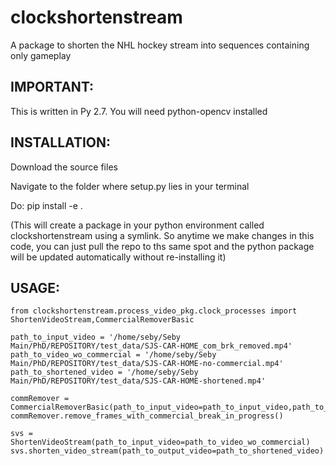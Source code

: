 # clockshortenstream
A package to shorten the NHL hockey stream into sequences containing only gameplay


IMPORTANT: 
---------
This is written in Py 2.7. You will need python-opencv installed


INSTALLATION:
-------------
Download the source files

Navigate to the folder where setup.py lies in your terminal

Do: pip install -e .

(This will create a package in your python environment called clockshortenstream using a symlink. So anytime we make changes in this code, you can just pull the repo to ths same spot and the python package will be updated automatically without re-installing it)

USAGE:
------
```
from clockshortenstream.process_video_pkg.clock_processes import ShortenVideoStream,CommercialRemoverBasic

path_to_input_video = '/home/seby/Seby Main/PhD/REPOSITORY/test_data/SJS-CAR-HOME_com_brk_removed.mp4'
path_to_video_wo_commercial = '/home/seby/Seby Main/PhD/REPOSITORY/test_data/SJS-CAR-HOME-no-commercial.mp4'
path_to_shortened_video = '/home/seby/Seby Main/PhD/REPOSITORY/test_data/SJS-CAR-HOME-shortened.mp4'

commRemover = CommercialRemoverBasic(path_to_input_video=path_to_input_video,path_to_output_video=path_to_video_wo_commercial)
commRemover.remove_frames_with_commercial_break_in_progress()

svs = ShortenVideoStream(path_to_input_video=path_to_video_wo_commercial)
svs.shorten_video_stream(path_to_output_video=path_to_shortened_video)
```
